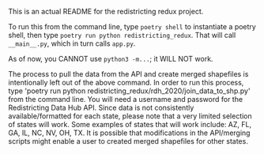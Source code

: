 This is an actual README for the redistricting redux project.

To run this from the command line, type `poetry shell` to instantiate a poetry shell, then type `poetry run python redistricting_redux`. That will call `__main__.py`, which in turn calls `app.py`. 

As of now, you CANNOT use `python3 -m...`; it WILL NOT work.

The process to pull the data from the API and create merged shapefiles is intentionally left out of the above command. In order to run this process, type 'poetry run python redistricting_redux/rdh_2020/join_data_to_shp.py' from the command line. You will need a username and password for the Redistricting Data Hub API. Since data is not consistently available/formatted for each state, please note that a very limited selection of states will work. Some examples of states that will work include: AZ, FL, GA, IL, NC, NV, OH, TX. It is possible that modifications in the API/merging scripts might enable a user to created merged shapefiles for other states.
